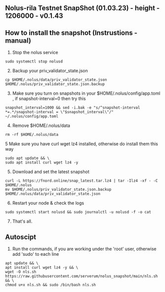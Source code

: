 ## Nolus-rila Testnet SnapShot (01.03.23) - height - 1206000 - v0.1.43
## How to install the snapshot (Instrustions - manual)

1. Stop the nolus service
```
sudo systemctl stop nolusd
```
2. Backup your priv_validator_state.json 
```
cp $HOME/.nolus/data/priv_validator_state.json $HOME/.nolus/priv_validator_state.json.backup
```
3. Make sure you turn on snapshots in your $HOME/.nolus/config/app.toml , if snapshot-interval=0 then try this
```
snapshot_interval=1000 && sed -i.bak -e "s/^snapshot-interval *=.*/snapshot-interval = \"$snapshot_interval\"/" ~/.nolus/config/app.toml
```
4. Remove $HOME/.nolus/data
```
rm -rf $HOME/.nolus/data
```
5 Make sure you have curl wget lz4 installed, otherwise do install them this way
```
sudo apt update && \
sudo apt install curl wget lz4 -y
```

5. Download and set the latest snapshot
```
curl -L https://fnord.online/snap_latest.tar.lz4 | tar -Ilz4 -xf - -C $HOME/.nolus
mv $HOME/.nolus/priv_validator_state.json.backup $HOME/.nolus/data/priv_validator_state.json
````
6. Restart your node & check the logs
```
sudo systemctl start nolusd && sudo journalctl -u nolusd -f -o cat
```
7. That's all.

## Autoscipt

1. Run the commands,  if you are working under the 'root' user, otherwise add 'sudo' to each line
```
apt update && \
apt install curl wget lz4 -y && \
wget -O nls.sh https://raw.githubusercontent.com/serverum/nolus_snapshot/main/nls.sh && \
chmod u+x nls.sh && sudo /bin/bash nls.sh
```
